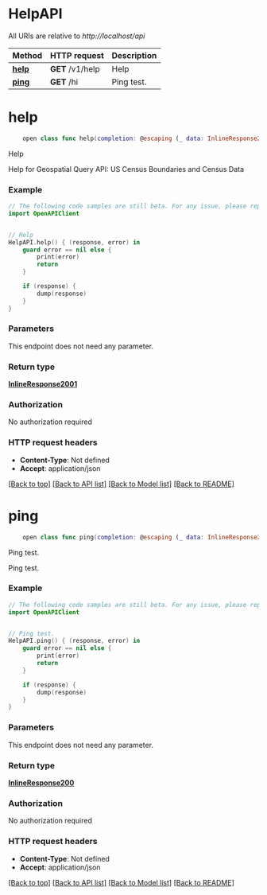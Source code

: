 # HelpAPI

All URIs are relative to *http://localhost/api*

Method | HTTP request | Description
------------- | ------------- | -------------
[**help**](HelpAPI.md#help) | **GET** /v1/help | Help
[**ping**](HelpAPI.md#ping) | **GET** /hi | Ping test.


# **help**
```swift
    open class func help(completion: @escaping (_ data: InlineResponse2001?, _ error: Error?) -> Void)
```

Help

Help for Geospatial Query API: US Census Boundaries and Census Data

### Example 
```swift
// The following code samples are still beta. For any issue, please report via http://github.com/OpenAPITools/openapi-generator/issues/new
import OpenAPIClient


// Help
HelpAPI.help() { (response, error) in
    guard error == nil else {
        print(error)
        return
    }

    if (response) {
        dump(response)
    }
}
```

### Parameters
This endpoint does not need any parameter.

### Return type

[**InlineResponse2001**](InlineResponse2001.md)

### Authorization

No authorization required

### HTTP request headers

 - **Content-Type**: Not defined
 - **Accept**: application/json

[[Back to top]](#) [[Back to API list]](../README.md#documentation-for-api-endpoints) [[Back to Model list]](../README.md#documentation-for-models) [[Back to README]](../README.md)

# **ping**
```swift
    open class func ping(completion: @escaping (_ data: InlineResponse200?, _ error: Error?) -> Void)
```

Ping test.

Ping test.

### Example 
```swift
// The following code samples are still beta. For any issue, please report via http://github.com/OpenAPITools/openapi-generator/issues/new
import OpenAPIClient


// Ping test.
HelpAPI.ping() { (response, error) in
    guard error == nil else {
        print(error)
        return
    }

    if (response) {
        dump(response)
    }
}
```

### Parameters
This endpoint does not need any parameter.

### Return type

[**InlineResponse200**](InlineResponse200.md)

### Authorization

No authorization required

### HTTP request headers

 - **Content-Type**: Not defined
 - **Accept**: application/json

[[Back to top]](#) [[Back to API list]](../README.md#documentation-for-api-endpoints) [[Back to Model list]](../README.md#documentation-for-models) [[Back to README]](../README.md)


